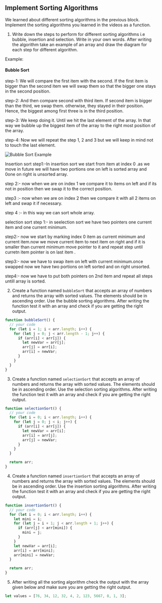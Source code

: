 ## Implement Sorting Algorithms

We learned about different sorting algorithms in the previous block. Implement the sorting algorithms you learned in the videos as a function.

1. Write down the steps to perform for different sorting algorithms i.e bubble, insertion and selection. Write in your own words. After writing the algorithm take an example of an array and draw the diagram for each step for different algorithm.

Example:

#### Bubble Sort

step-1: We will compare the first item with the second. If the first item is bigger than the second item we will swap them so that the bigger one stays in the second position.

step-2: And then compare second with third item. If second item is bigger than the third, we swap them. otherwise, they stayed in their position. Hence, the biggest among first three is in the third position.

step-3: We keep doing it. Until we hit the last element of the array. In that way we bubble up the biggest item of the array to the right most position of the array.

step-4: Now we will repeat the step 1, 2 and 3 but we will keep in mind not to touch the last element.

![Bubble Sort Example](./bubble.png)

<!-- You answer -->

Insertion sort
step1:-In insertion sort we start from item at index 0 .as we move in future we will have two portions one on left is sorted array and 0one on right is unsorted array.

step 2:- now when we are on index 1 we compare it to items on left and if its not in position then we swap it to the correct position.

step3 :- now when we are on index 2 then we compare it with all 2 items on left and swap it if necessary.

step 4 :- in this way we can sort whole array.

selection sort
step 1:- in seelection sort we have two pointers one current item and one current minimum.

step2:- now we start by marking index 0 item as current minimum and current item.now we move current item to next item on right and if it is smaller than current minimum move pointer to it and repeat step until curretn item pointer is on last item .

step3:- now we have to swap item on left with current minimum.once swapped now we have two portions on left sorted and on right unsorted.

step4:- now we have to put both pointers on 2nd item and repeat all steps untill array is sorted.

2. Create a function named `bubbleSort` that accepts an array of numbers and returns the array with sorted values. The elements should be in ascending order. Use the bubble sorting algorithms. After writing the function test it with an array and check if you are getting the right output.

```js
function bubbleSort() {
  // your code
  for (let i = 1; i < arr.length; i++) {
    for (let j = 0; j < arr.length - 1; j++) {
      if (arr[i] < arr[j]) {
        let newVar = arr[j];
        arr[j] = arr[i];
        arr[i] = newVar;
      }
    }
  }
}
```

3. Create a function named `selectionSort` that accepts an array of numbers and returns the array with sorted values. The elements should be in ascending order. Use the selection sorting algorithms. After writing the function test it with an array and check if you are getting the right output.

```js
function selectionSort() {
  // your code
  for (let i = 0; i < arr.length; i++) {
    for (let j = 0; j < i; j++) {
      if (arr[i] < arr[j]) {
        let newVar = arr[i];
        arr[i] = arr[j];
        arr[j] = newVar;
      }
    }
  }

  return arr;
}
```

4. Create a function named `insertionSort` that accepts an array of numbers and returns the array with sorted values. The elements should be in ascending order. Use the insertion sorting algorithms. After writing the function test it with an array and check if you are getting the right output.

```js
function insertionSort() {
  // your code
  for (let i = 0; i < arr.length; i++) {
    let mini = i;
    for (let j = i + 1; j < arr.length + 1; j++) {
      if (arr[j] < arr[mini]) {
        mini = j;
      }
    }
    let newVar = arr[i];
    arr[i] = arr[mini];
    arr[mini] = newVar;
  }

  return arr;
}
```

5. After writing all the sorting algorithm check the output with the array given below and make sure you are getting the right output.

```js
let values = [76, 34, 12, 32, 4, 2, 123, 5667, 8, 1, 3];
```
